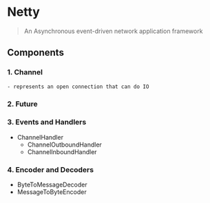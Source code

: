 Netty
=====
> An Asynchronous event-driven network application framework


## Components
### 1. Channel
    - represents an open connection that can do IO

### 2. Future

### 3. Events and Handlers
- ChannelHandler
  * ChannelOutboundHandler
  * ChannelInboundHandler

### 4. Encoder and Decoders
 * ByteToMessageDecoder
 * MessageToByteEncoder




